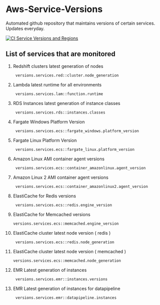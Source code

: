 # Aws-Service-Versions
Automated github repository that maintains versions of certain services. Updates everyday.

[![CI Service Versions and Regions](https://github.com/Aryaman6492/Aws-Service-Versions/actions/workflows/main.yml/badge.svg)](https://github.com/Aryaman6492/Aws-Service-Versions/actions/workflows/main.yml)

## List of services that are monitored
1. Redshift clusters latest generation of nodes

        versions.services.red::cluster.node_generation

1. Lambda latest runtime for all environments

        versions.services.lam::function.runtime

1. RDS Instances latest generation of instance classes

        versions.services.rds::instances.classes

1. Fargate Windows Platform Version
    
        versions.services.ecs::fargate_windows.platform_version

1. Fargate Linux Platform Version

        versions.services.ecs::fargate_linux.platform_version

1. Amazon Linux AMI container agent versions
	
        versions.services.ecs::container_amazonlinux.agent_version

1. Amazon Linux 2 AMI container agent versions
	
        versions.services.ecs::container_amazonlinux2.agent_version

1. ElastiCache for Redis versions

        versions.services.ecs::redis.engine_version

1.	ElastiCache for Memcached versions
	
        versions.services.ecs::memcached.engine_version

1. ElastiCache cluster latest node version ( redis )

        versions.services.ecs::redis.node_generation

1.  ElastiCache cluster latest node version ( memcached )
    
        versions.services.ecs::memcached.node_generation

1. EMR Latest generation of instances

        versions.services.emr::instances.versions

1. EMR Latest generation of instances for datapipeline

        versions.services.emr::datapipeline.instances
